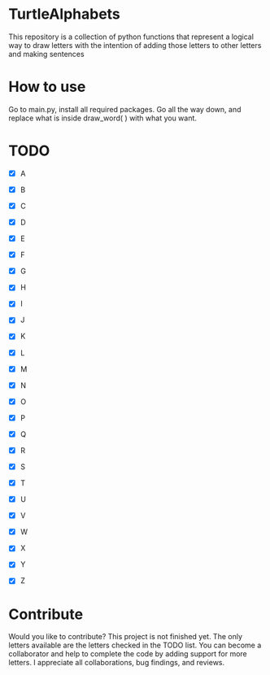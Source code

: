 # TurtleAlphabets
This repository is a collection of python functions that represent a logical way to draw letters with the intention of adding those letters to other letters and making sentences

# How to use
Go to main.py, install all required packages. Go all the way down, and replace what is inside draw_word(   ) with what you want.

# TODO
- [x] A
- [x] B
- [x] C
- [x] D
- [x] E
- [x] F
- [x] G
- [x] H
- [x] I
- [x] J
- [x] K
- [x] L
- [x] M
- [x] N
- [x] O
- [x] P
- [x] Q
- [x] R
- [x] S
- [x] T
- [x] U
- [x] V
- [x] W
- [x] X
- [x] Y
- [x] Z


# Contribute
Would you like to contribute? This project is not finished yet. The only letters available are the letters checked in the TODO list. You can become a collaborator and help to complete the code by adding support for more letters. I appreciate all collaborations, bug findings, and reviews. 
